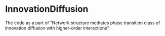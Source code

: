 # InnovationDiffusion
The code as a part of "Network structure mediates phase transition class of innovation diffusion with higher-order interactions"
